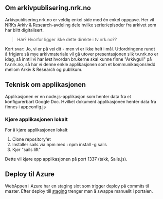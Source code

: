 ## Om arkivpublisering.nrk.no

Arkivpublisering.nrk.no er veldig enkel side med én enkel oppgave. Her vil NRKs Arkiv & Research-avdeling dele hvilke serier/episoder fra arkivet som har blitt digitalisert.

> Hæ? Hvorfor ligger ikke dette direkte i tv.nrk.no??

Kort svar: Jo, vi er på vei dit - men vi er ikke helt i mål. Utfordringene rundt å frigjøre så mye arkivmateriale vil gå utover presentasjonen slik tv.nrk.no er idag, så inntil vi har løst hvordan brukerne skal kunne finne "Arkivgull" på tv.nrk.no, så har vi denne enkle applikasjonen som et kommunikasjonsledd mellom Arkiv & Research og publikum. 

## Teknisk om applikasjonen
Applikasjonen er en node.js-applikasjon som henter data fra et konfigurerbart Google Doc. Hvilket dokument applikasjonen henter data fra finnes i appconfig.js

### Kjøre applikasjonen lokalt
For å kjøre applikasjonen lokalt:

1. Clone repository'et
2. Installer sails via npm med : npm install -g sails
3. Kjør "sails lift"

Dette vil kjøre opp applikasjonen på port 1337 (takk, Sails.js).

## Deploy til Azure

WebAppen i Azure har en staging slot som trigger deploy på commits til master.
Efter deploy till [staging](http://arkivpublisering-staging.azurewebsites.net) trenger man å swappe manuellt i portalen.
